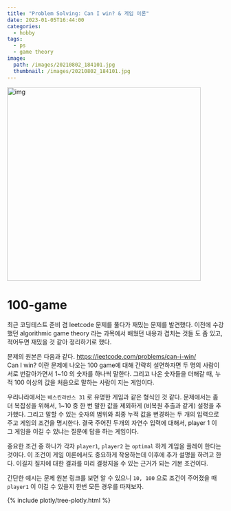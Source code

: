 ```yaml
---
title: "Problem Solving: Can I win? & 게임 이론"
date: 2023-01-05T16:44:00
categories: 
  - hobby
tags: 
  - ps
  - game theory
image: 
  path: /images/20210802_184101.jpg
  thumbnail: /images/20210802_184101.jpg
---
```

 



<image src="/images/20210802_184101.jpg" alt="img" width="450" /> 

# 100-game

최근 코딩테스트 준비 겸 leetcode 문제를 풀다가 재밌는 문제를 발견했다.
이전에 수강했던 algorithmic game theory 라는 과목에서 배웠던 내용과 겹치는 것들 도 좀 있고, 적어두면 재밌을 것 같아 정리하기로 했다.

문제의 원본은 다음과 같다. https://leetcode.com/problems/can-i-win/  
Can I win? 이란 문제에 나오는 100 game에 대해 간략히 설면하자면 두 명의 사람이 서로 번갈아가면서 1~10 의 숫자를 하나씩 말한다. 그리고 나온 숫자들을 더해갈 때, 누적 100 이상의 값을 처음으로 말하는 사람이 지는 게임이다.

 우리나라에서는 `베스킨라빈스 31` 로 유명한 게임과 같은 형식인 것 같다.
 문제에서는 좀 더 복잡성을 위해서, 1~10 중 한 번 말한 값을 제외하게 (비복원 추출과 같게) 설정을 추가했다. 그리고 말할 수 있는 숫자의 범위와 최종 누적 값을 변경하는 두 개의 입력으로 주고 게임의 조건을 명시한다. 결국 주어진 두개의 자연수 입력에 대해서, player 1 이 그 게임을 이길 수 있냐는 질문에 답을 하는 게임이다.

 중요한 조건 중 하나가 각자 `player1`, `player2` 는 `optimal` 하게 게임을 플레이 한다는 것이다. 이 조건이 게임 이론에서도 중요하게 작용하는데 이후에 추가 설명을 하려고 한다. 이길지 질지에 대한 결과를 미리 결정지을 수 있는 근거가 되는 기본 조건이다.

 간단한 예시는 문제 원본 링크를 보면 알 수 있으니 `10, 100` 으로 조건이 주어졌을 때 `player1` 이 이길 수 있을지 한번 모든 경우를 따져보자.


{% include plotly/tree-plotly.html %}

